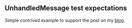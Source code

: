 ## UnhandledMessage test expectations

Simple contrived example to support the post on my [blog](http://www.deploymentzone.com/2013/08/02/verifying-unexpected-messages-in-an-akka-actor/).
